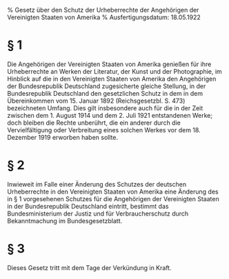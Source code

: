 % Gesetz über den Schutz der Urheberrechte der Angehörigen der Vereinigten Staaten von Amerika
% Ausfertigungsdatum: 18.05.1922
 
# § 1

Die Angehörigen der Vereinigten Staaten von Amerika genießen für ihre Urheberrechte an Werken der Literatur, der Kunst und der Photographie, im Hinblick auf die in den Vereinigten Staaten von Amerika den Angehörigen der Bundesrepublik Deutschland zugesicherte gleiche Stellung, in der Bundesrepublik Deutschland den gesetzlichen Schutz in dem in dem Übereinkommen vom 15. Januar 1892 (Reichsgesetzbl. S. 473) bezeichneten Umfang. Dies gilt insbesondere auch für die in der Zeit zwischen dem 1. August 1914 und dem 2. Juli 1921 entstandenen Werke; doch bleiben die Rechte unberührt, die ein anderer durch die Vervielfältigung oder Verbreitung eines solchen Werkes vor dem 18. Dezember 1919 erworben haben sollte.

# § 2

Inwieweit im Falle einer Änderung des Schutzes der deutschen Urheberrechte in den Vereinigten Staaten von Amerika eine Änderung des in § 1 vorgesehenen Schutzes für die Angehörigen der Vereinigten Staaten in der Bundesrepublik Deutschland eintritt, bestimmt das Bundesministerium der Justiz und für Verbraucherschutz durch Bekanntmachung im Bundesgesetzblatt.

# § 3

Dieses Gesetz tritt mit dem Tage der Verkündung in Kraft.
